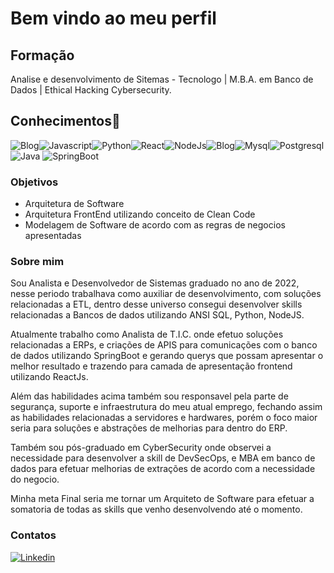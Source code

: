 

# Bem vindo ao meu perfil

## Formação

Analise e desenvolvimento de Sitemas - Tecnologo | M.B.A. em Banco de Dados | Ethical Hacking Cybersecurity.

## Conhecimentos🧠 
![Blog](https://img.shields.io/badge/CyberSecurity-B1361E?style=for-the-badge&logo=Codewars&logoColor=white)![Javascript](https://img.shields.io/badge/JavaScript-F7DF1E?style=for-the-badge&logo=javascript&logoColor=black)![Python](https://img.shields.io/badge/Python-14354C?style=for-the-badge&logo=python&logoColor=white)![React](https://img.shields.io/badge/React-20232A?style=for-the-badge&logo=react&logoColor=61DAFB)![NodeJs](https://img.shields.io/badge/Node.js-43853D?style=for-the-badge&logo=node.js&logoColor=white)![Blog](https://img.shields.io/badge/Linux-A81D33?style=for-the-badge&logo=Linux&logoColor=white)![Mysql](https://img.shields.io/badge/MySQL-005C84?style=for-the-badge&logo=mysql&logoColor=white)![Postgresql](https://img.shields.io/badge/PostgreSQL-316192?style=for-the-badge&logo=postgresql&logoColor=white)![Java](https://img.shields.io/badge/Java-%23ED8B00.svg??style=for-the-badge&logo=openjdk&logoColor=black)
![SpringBoot](https://img.shields.io/badge/Spring-6DB33F?style=for-the-badge&logo=spring&logoColor=white)


### Objetivos

- Arquitetura de Software
- Arquitetura FrontEnd utilizando conceito de Clean Code
- Modelagem de Software de acordo com as regras de negocios apresentadas


### Sobre mim

Sou Analista e Desenvolvedor de Sistemas graduado no ano de 2022, nesse periodo trabalhava como auxiliar de desenvolvimento, com soluções relacionadas a ETL, dentro desse universo consegui desenvolver skills relacionadas a Bancos de dados utilizando ANSI SQL, Python, NodeJS.

Atualmente trabalho como Analista de T.I.C. onde efetuo soluções relacionadas a ERPs, e criações de APIS para comunicações com o banco de dados utilizando SpringBoot e gerando querys que possam apresentar o melhor resultado e trazendo para camada de apresentação frontend utilizando ReactJs.

Além das habilidades acima também sou responsavel pela parte de segurança, suporte e infraestrutura do meu atual emprego, fechando assim as habilidades relacionadas a servidores e hardwares, porém o foco maior seria para soluções e abstrações de melhorias para dentro do ERP.

Também sou pós-graduado em CyberSecurity onde observei a necessidade para desenvolver a skill de DevSecOps, e MBA em banco de dados para efetuar melhorias de extrações de acordo com a necessidade do negocio.

Minha meta Final seria me tornar um Arquiteto de Software para efetuar a somatoria de todas as skills que venho desenvolvendo até o momento.

### Contatos

[![Linkedin](https://img.shields.io/badge/LinkedIn-0077B5?style=for-the-badge&logo=linkedin&logoColor=white)](https://www.linkedin.com/in/guilherme-henrique-de-sousa-jesus-27ab731b7/)
